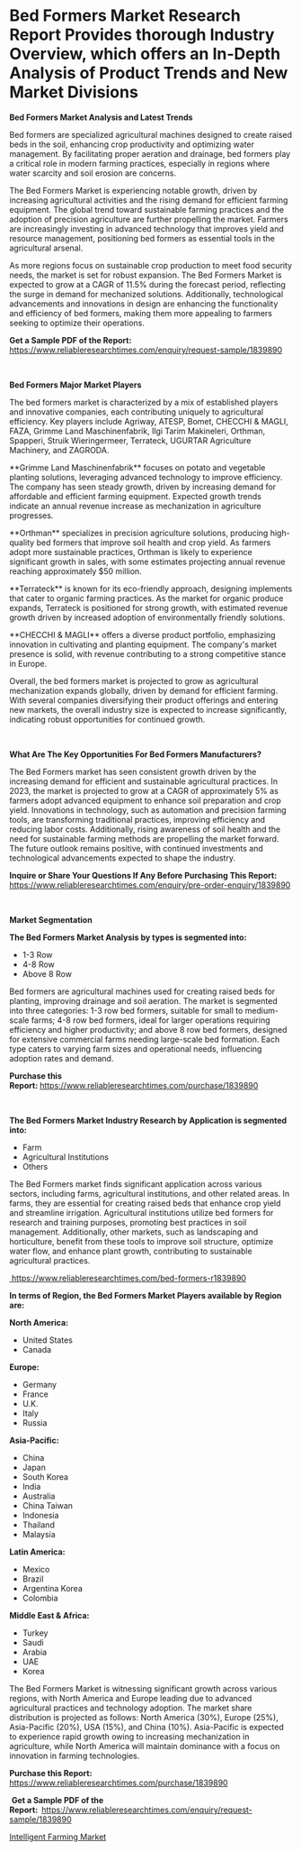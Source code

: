 <p><h1>Bed Formers Market Research Report Provides thorough Industry Overview, which offers an In-Depth Analysis of Product Trends and New Market Divisions</h1></p><p><strong>Bed Formers Market Analysis and Latest Trends</strong></p>
<p><p>Bed formers are specialized agricultural machines designed to create raised beds in the soil, enhancing crop productivity and optimizing water management. By facilitating proper aeration and drainage, bed formers play a critical role in modern farming practices, especially in regions where water scarcity and soil erosion are concerns. </p><p>The Bed Formers Market is experiencing notable growth, driven by increasing agricultural activities and the rising demand for efficient farming equipment. The global trend toward sustainable farming practices and the adoption of precision agriculture are further propelling the market. Farmers are increasingly investing in advanced technology that improves yield and resource management, positioning bed formers as essential tools in the agricultural arsenal.</p><p>As more regions focus on sustainable crop production to meet food security needs, the market is set for robust expansion. The Bed Formers Market is expected to grow at a CAGR of 11.5% during the forecast period, reflecting the surge in demand for mechanized solutions. Additionally, technological advancements and innovations in design are enhancing the functionality and efficiency of bed formers, making them more appealing to farmers seeking to optimize their operations.</p></p>
<p><strong>Get a Sample PDF of the Report:&nbsp;</strong> <a href="https://www.reliableresearchtimes.com/enquiry/request-sample/1839890?utm_campaign=3227&utm_medium=2&utm_source=Github&utm_content=ia&utm_term=30032025&utm_id=bed-formers">https://www.reliableresearchtimes.com/enquiry/request-sample/1839890</a></p>
<p>&nbsp;</p>
<p><strong>Bed Formers Major Market Players</strong></p>
<p><p>The bed formers market is characterized by a mix of established players and innovative companies, each contributing uniquely to agricultural efficiency. Key players include Agriway, ATESP, Bomet, CHECCHI & MAGLI, FAZA, Grimme Land Maschinenfabrik, Ilgi Tarim Makineleri, Orthman, Spapperi, Struik Wieringermeer, Terrateck, UGURTAR Agriculture Machinery, and ZAGRODA.</p><p>**Grimme Land Maschinenfabrik** focuses on potato and vegetable planting solutions, leveraging advanced technology to improve efficiency. The company has seen steady growth, driven by increasing demand for affordable and efficient farming equipment. Expected growth trends indicate an annual revenue increase as mechanization in agriculture progresses.</p><p>**Orthman** specializes in precision agriculture solutions, producing high-quality bed formers that improve soil health and crop yield. As farmers adopt more sustainable practices, Orthman is likely to experience significant growth in sales, with some estimates projecting annual revenue reaching approximately $50 million.</p><p>**Terrateck** is known for its eco-friendly approach, designing implements that cater to organic farming practices. As the market for organic produce expands, Terrateck is positioned for strong growth, with estimated revenue growth driven by increased adoption of environmentally friendly solutions.</p><p>**CHECCHI & MAGLI** offers a diverse product portfolio, emphasizing innovation in cultivating and planting equipment. The company's market presence is solid, with revenue contributing to a strong competitive stance in Europe.</p><p>Overall, the bed formers market is projected to grow as agricultural mechanization expands globally, driven by demand for efficient farming. With several companies diversifying their product offerings and entering new markets, the overall industry size is expected to increase significantly, indicating robust opportunities for continued growth.</p></p>
<p>&nbsp;</p>
<p><strong>What Are The Key Opportunities For Bed Formers Manufacturers?</strong></p>
<p><p>The Bed Formers market has seen consistent growth driven by the increasing demand for efficient and sustainable agricultural practices. In 2023, the market is projected to grow at a CAGR of approximately 5% as farmers adopt advanced equipment to enhance soil preparation and crop yield. Innovations in technology, such as automation and precision farming tools, are transforming traditional practices, improving efficiency and reducing labor costs. Additionally, rising awareness of soil health and the need for sustainable farming methods are propelling the market forward. The future outlook remains positive, with continued investments and technological advancements expected to shape the industry.</p></p>
<p><strong>Inquire or Share Your Questions If Any Before Purchasing This Report:</strong> <a href="https://www.reliableresearchtimes.com/enquiry/pre-order-enquiry/1839890?utm_campaign=3227&utm_medium=2&utm_source=Github&utm_content=ia&utm_term=30032025&utm_id=bed-formers">https://www.reliableresearchtimes.com/enquiry/pre-order-enquiry/1839890</a></p>
<p>&nbsp;</p>
<p><strong>Market Segmentation</strong></p>
<p><strong>The Bed Formers Market Analysis by types is segmented into:</strong></p>
<p><ul><li>1-3 Row</li><li>4-8 Row</li><li>Above 8 Row</li></ul></p>
<p><p>Bed formers are agricultural machines used for creating raised beds for planting, improving drainage and soil aeration. The market is segmented into three categories: 1-3 row bed formers, suitable for small to medium-scale farms; 4-8 row bed formers, ideal for larger operations requiring efficiency and higher productivity; and above 8 row bed formers, designed for extensive commercial farms needing large-scale bed formation. Each type caters to varying farm sizes and operational needs, influencing adoption rates and demand.</p></p>
<p><strong>Purchase this Report:&nbsp;</strong><a href="https://www.reliableresearchtimes.com/purchase/1839890?utm_campaign=3227&utm_medium=2&utm_source=Github&utm_content=ia&utm_term=30032025&utm_id=bed-formers">https://www.reliableresearchtimes.com/purchase/1839890</a></p>
<p>&nbsp;</p>
<p><strong>The Bed Formers Market Industry Research by Application is segmented into:</strong></p>
<p><ul><li>Farm</li><li>Agricultural Institutions</li><li>Others</li></ul></p>
<p><p>The Bed Formers market finds significant application across various sectors, including farms, agricultural institutions, and other related areas. In farms, they are essential for creating raised beds that enhance crop yield and streamline irrigation. Agricultural institutions utilize bed formers for research and training purposes, promoting best practices in soil management. Additionally, other markets, such as landscaping and horticulture, benefit from these tools to improve soil structure, optimize water flow, and enhance plant growth, contributing to sustainable agricultural practices.</p></p>
<p><a href="https://www.reliableresearchtimes.com/bed-formers-r1839890?utm_campaign=3227&utm_medium=2&utm_source=Github&utm_content=ia&utm_term=30032025&utm_id=bed-formers">&nbsp;https://www.reliableresearchtimes.com/bed-formers-r1839890</a></p>
<p><strong>In terms of Region, the Bed Formers Market Players available by Region are:</strong></p>
<p>
    <p> <strong> North America: </strong>
        <ul>
            <li>United States</li>
            <li>Canada</li>
        </ul>
        </p> 
    <p> <strong> Europe: </strong>
        <ul>
            <li>Germany</li>
            <li>France</li>
            <li>U.K.</li>
            <li>Italy</li>
            <li>Russia</li>
        </ul>
        </p> 
    <p> <strong> Asia-Pacific: </strong>
        <ul>
            <li>China</li>
            <li>Japan</li>
            <li>South Korea</li>
            <li>India</li>
            <li>Australia</li>
            <li>China Taiwan</li>
            <li>Indonesia</li>
            <li>Thailand</li>
            <li>Malaysia</li>
        </ul>
        </p> 
    <p> <strong> Latin America: </strong>
        <ul>
            <li>Mexico</li>
            <li>Brazil</li>
            <li>Argentina Korea</li>
            <li>Colombia</li>
        </ul>
        </p> 
    <p> <strong> Middle East & Africa: </strong>
        <ul>
            <li>Turkey</li>
            <li>Saudi</li>
            <li>Arabia</li>
            <li>UAE</li>
            <li>Korea</li>
        </ul>
    </p>
    </p>
<p><p>The Bed Formers Market is witnessing significant growth across various regions, with North America and Europe leading due to advanced agricultural practices and technology adoption. The market share distribution is projected as follows: North America (30%), Europe (25%), Asia-Pacific (20%), USA (15%), and China (10%). Asia-Pacific is expected to experience rapid growth owing to increasing mechanization in agriculture, while North America will maintain dominance with a focus on innovation in farming technologies.</p></p>
<p><strong>Purchase this Report: </strong><a href="https://www.reliableresearchtimes.com/purchase/1839890?utm_campaign=3227&utm_medium=2&utm_source=Github&utm_content=ia&utm_term=30032025&utm_id=bed-formers">https://www.reliableresearchtimes.com/purchase/1839890</a></p>
<p>&nbsp;<strong>Get a Sample PDF of the Report:&nbsp;&nbsp;</strong><a href="https://www.reliableresearchtimes.com/enquiry/request-sample/1839890?utm_campaign=3227&utm_medium=2&utm_source=Github&utm_content=ia&utm_term=30032025&utm_id=bed-formers">https://www.reliableresearchtimes.com/enquiry/request-sample/1839890</a></p>
<p><strong></strong></p>
<p><p><a href="https://github.com/jolinolooman/Market-Research-Report-List-1/blob/main/intelligent-farming-market.md?utm_campaign=3227&utm_medium=2&utm_source=Github&utm_content=ia&utm_term=30032025&utm_id=bed-formers">Intelligent Farming Market</a></p></p>